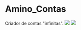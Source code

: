 # Amino_Contas
Criador de contas "infinitas".
<img src="https://visitor-badge.laobi.icu/badge?page_id=LuffyProgrammer" id="counter">
<img src="https://img.shields.io/github/followers/ruisueduardo">
</p>
<img srcset="https://github.githubassets.com/images/modules/site/home/globe-700.jpg 700w,
                        https://github.githubassets.com/images/modules/site/home/globe.jpg 1400w" sizes="(max-width: 700px) 70vw, 700px" src="https://github.githubassets.com/images/modules/site/home/globe.jpg" alt="Planet earth with visualization of GitHub activity crossing the globe" class="width-full height-auto js-globe-fallback-image" loading="lazy" decoding="async" width="1238" height="1404" hidden="">
